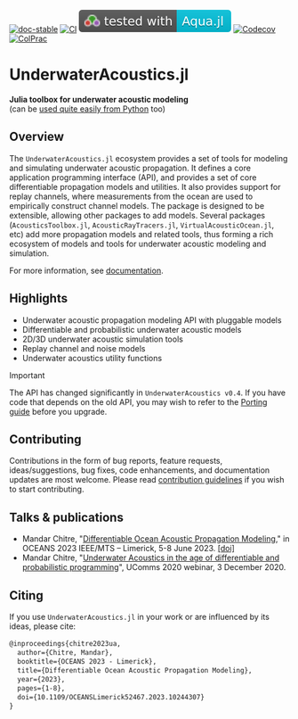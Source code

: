 [![doc-stable](https://img.shields.io/badge/docs-stable-blue.svg)](https://org-arl.github.io/UnderwaterAcoustics.jl)
[![CI](https://github.com/org-arl/UnderwaterAcoustics.jl/workflows/CI/badge.svg)](https://github.com/org-arl/UnderwaterAcoustics.jl/actions)
[![Aqua QA](https://raw.githubusercontent.com/JuliaTesting/Aqua.jl/master/badge.svg)](https://github.com/JuliaTesting/Aqua.jl)
[![Codecov](https://codecov.io/gh/org-arl/UnderwaterAcoustics.jl/branch/master/graph/badge.svg)](https://codecov.io/gh/org-arl/UnderwaterAcoustics.jl)
[![ColPrac](https://img.shields.io/badge/ColPrac-contributing-blueviolet)](CONTRIBUTING.md)

# UnderwaterAcoustics.jl

**Julia toolbox for underwater acoustic modeling**<br>
(can be [used quite easily from Python](https://org-arl.github.io/UnderwaterAcoustics.jl/python.html) too)

## Overview

The `UnderwaterAcoustics.jl` ecosystem provides a set of tools for modeling and simulating underwater acoustic propagation. It defines a core application programming interface (API), and provides a set of core differentiable propagation models and utilities. It also provides support for replay channels, where measurements from the ocean are used to empirically construct channel models. The package is designed to be extensible, allowing other packages to add models. Several packages (`AcousticsToolbox.jl`, `AcousticRayTracers.jl`, `VirtualAcousticOcean.jl`, etc) add more propagation models and related tools, thus forming a rich ecosystem of models and tools for underwater acoustic modeling and simulation.

For more information, see [documentation](https://org-arl.github.io/UnderwaterAcoustics.jl).

## Highlights

- Underwater acoustic propagation modeling API with pluggable models
- Differentiable and probabilistic underwater acoustic models
- 2D/3D underwater acoustic simulation tools
- Replay channel and noise models
- Underwater acoustics utility functions

> [!IMPORTANT]
> The API has changed significantly in `UnderwaterAcoustics v0.4`. If you have code that depends
> on the old API, you may wish to refer to the [Porting guide](https://org-arl.github.io/UnderwaterAcoustics.jl/porting.html) before you upgrade.

## Contributing

Contributions in the form of bug reports, feature requests, ideas/suggestions, bug fixes, code enhancements, and documentation updates are most welcome. Please read [contribution guidelines](https://github.com/org-arl/UnderwaterAcoustics.jl/blob/master/CONTRIBUTING.md) if you wish to start contributing.

## Talks & publications

- Mandar Chitre, "[Differentiable Ocean Acoustic Propagation Modeling](https://arl.nus.edu.sg/wp-content/uploads/2023/04/Chitre_Differentiable-Ocean-Acoustic-Propagation-Modeling.pdf)," in OCEANS 2023 IEEE/MTS – Limerick, 5-8 June 2023. [[doi]](https://doi.org/10.1109/OCEANSLimerick52467.2023.10244307)
- Mandar Chitre, "[Underwater Acoustics in the age of differentiable and probabilistic programming](https://www.facebook.com/watch/live/?v=2473971036238315)", UComms 2020 webinar, 3 December 2020.

## Citing

If you use `UnderwaterAcoustics.jl` in your work or are influenced by its ideas, please cite:
```
@inproceedings{chitre2023ua,
  author={Chitre, Mandar},
  booktitle={OCEANS 2023 - Limerick},
  title={Differentiable Ocean Acoustic Propagation Modeling},
  year={2023},
  pages={1-8},
  doi={10.1109/OCEANSLimerick52467.2023.10244307}
}
```
